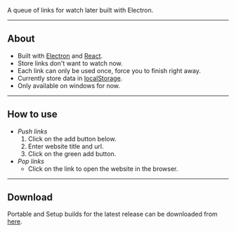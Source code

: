 A queue of links for watch later built with Electron.

---

## About

-   Built with [Electron](https://www.electronjs.org/) and [React](https://reactjs.org/).
-   Store links don't want to watch now.
-   Each link can only be used once, force you to finish right away.
-   Currently store data in [localStorage](https://developer.mozilla.org/zh-TW/docs/Web/API/Window/localStorage).
-   Only available on windows for now.

---

## How to use

-   _Push links_
    1. Click on the add button below.
    2. Enter website title and url.
    3. Click on the green add button.
-   _Pop links_
    -   Click on the link to open the website in the browser.

---

## Download

Portable and Setup builds for the latest release can be downloaded from [here](https://github.com/Jyun-Peng/Website-queue/releases/tag/v1.0.1).
